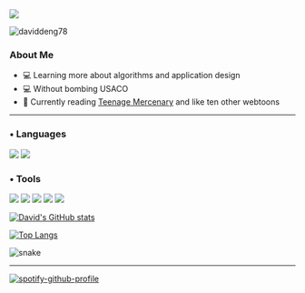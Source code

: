 <img src="https://images-wixmp-ed30a86b8c4ca887773594c2.wixmp.com/f/59a082f8-99bf-478b-93c5-342220eedd0d/dc4no7k-62d2f3cb-75bf-4f08-9c7b-d35ba3a33cb8.png/v1/fill/w_1024,h_320,q_80,strp/banner_wattpad__oikawa_tooru_by_nxrv_dc4no7k-fullview.jpg?token=eyJ0eXAiOiJKV1QiLCJhbGciOiJIUzI1NiJ9.eyJzdWIiOiJ1cm46YXBwOjdlMGQxODg5ODIyNjQzNzNhNWYwZDQxNWVhMGQyNmUwIiwiaXNzIjoidXJuOmFwcDo3ZTBkMTg4OTgyMjY0MzczYTVmMGQ0MTVlYTBkMjZlMCIsIm9iaiI6W1t7ImhlaWdodCI6Ijw9MzIwIiwicGF0aCI6IlwvZlwvNTlhMDgyZjgtOTliZi00NzhiLTkzYzUtMzQyMjIwZWVkZDBkXC9kYzRubzdrLTYyZDJmM2NiLTc1YmYtNGYwOC05YzdiLWQzNWJhM2EzM2NiOC5wbmciLCJ3aWR0aCI6Ijw9MTAyNCJ9XV0sImF1ZCI6WyJ1cm46c2VydmljZTppbWFnZS5vcGVyYXRpb25zIl19.RCjDCIgROvZwZBcovoUgnbxcttx726ZrcwJ3b84ziS0">

<p align="left"> <img src="https://komarev.com/ghpvc/?username=daviddeng78&label=Profile%20views&color=0e75b6&style=flat" alt="daviddeng78" /> </p>

### About Me
- 💻 Learning more about algorithms and application design
- 💻 Without bombing USACO
- 📖 Currently reading [Teenage Mercenary](https://www.webtoons.com/en/action/teenage-mercenary/list?title_no=2677) and like ten other webtoons

---

<h3 align="left"> • Languages</h3>
<p align="left"> <img src="https://img.shields.io/badge/java-%23ED8B00.svg?style=for-the-badge&logo=java&logoColor=white"> <img src="https://img.shields.io/badge/c++-%2300599C.svg?style=for-the-badge&logo=c%2B%2B&logoColor=white">

<h3 align="left"> • Tools</h3>
<p align="left"> <img src="https://img.shields.io/badge/Ubuntu-E95420?style=for-the-badge&logo=ubuntu&logoColor=white"> <img src="https://img.shields.io/badge/Linux-FCC624?style=for-the-badge&logo=linux&logoColor=black"> <img src="https://img.shields.io/badge/Windows-0078D6?style=for-the-badge&logo=windows&logoColor=white"> <img src="https://img.shields.io/badge/Visual%20Studio%20Code-0078d7.svg?style=for-the-badge&logo=visual-studio-code&logoColor=white"> <img src="https://img.shields.io/badge/git-%23F05033.svg?style=for-the-badge&logo=git&logoColor=white">

[![David's GitHub stats](https://github-readme-stats.vercel.app/api?username=daviddeng78&count_private=true&show_icons=true&theme=synthwave)](https://github.com/anuraghazra/github-readme-stats)

[![Top Langs](https://github-readme-stats.vercel.app/api/top-langs/?username=daviddeng78&layout=compact)](https://github.com/daviddeng78/github-readme-stats)

![snake](https://github.com/daviddeng78/daviddeng78/blob/output/github-contribution-grid-snake.svg)

---

[![spotify-github-profile](https://spotify-github-profile.vercel.app/api/view?uid=otck70jlcfve451jq3u4jz39n&cover_image=true&theme=default&bar_color=ff0000&bar_color_cover=true)](#)
